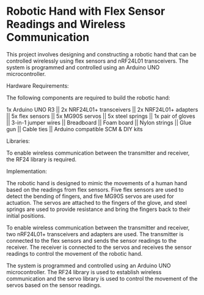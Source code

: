 <h1>Robotic Hand with Flex Sensor Readings and Wireless Communication</h1>

This project involves designing and constructing a robotic hand that can be controlled wirelessly using flex sensors and nRF24L01 transceivers. 
The system is programmed and controlled using an Arduino UNO microcontroller.



Hardware Requirements:

The following components are required to build the robotic hand:

1x Arduino UNO R3
|| 2x NRF24L01+ transceivers
|| 2x NRF24L01+ adapters
|| 5x flex sensors
|| 5x MG90S servos
|| 5x steel springs
|| 1x pair of gloves
|| 3-in-1 jumper wires
|| Breadboard
|| Foam board
|| Nylon strings
|| Glue gun
|| Cable ties
|| Arduino compatible SCM & DIY kits



Libraries:

To enable wireless communication between the transmitter and receiver, the RF24 library is required.



Implementation:

The robotic hand is designed to mimic the movements of a human hand based on the readings from flex sensors. Five flex sensors are used to detect the 
bending of fingers, and five MG90S servos are used for actuation. The servos are attached to the fingers of the glove, and steel springs are used to provide 
resistance and bring the fingers back to their initial positions.

To enable wireless communication between the transmitter and receiver, two nRF24L01+ transceivers and adapters are used. The transmitter is connected 
to the flex sensors and sends the sensor readings to the receiver. The receiver is connected to the servos and receives the sensor readings to control the 
movement of the robotic hand.

The system is programmed and controlled using an Arduino UNO microcontroller. The RF24 library is used to establish wireless communication and the servo library 
is used to control the movement of the servos based on the sensor readings.
